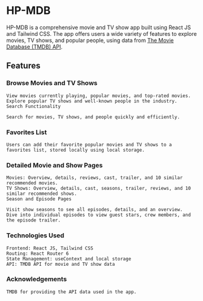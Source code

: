 # HP-MDB

HP-MDB is a comprehensive movie and TV show app built using React JS and Tailwind CSS. The app offers users a wide variety of features to explore movies, TV shows, and popular people, using data from [The Movie Database (TMDB) API](https://www.themoviedb.org/).

## Features

### Browse Movies and TV Shows

    View movies currently playing, popular movies, and top-rated movies.
    Explore popular TV shows and well-known people in the industry.
    Search Functionality

    Search for movies, TV shows, and people quickly and efficiently.

### Favorites List

    Users can add their favorite popular movies and TV shows to a favorites list, stored locally using local storage.

### Detailed Movie and Show Pages

    Movies: Overview, details, reviews, cast, trailer, and 10 similar recommended movies.
    TV Shows: Overview, details, cast, seasons, trailer, reviews, and 10 similar recommended shows.
    Season and Episode Pages

    Visit show seasons to see all episodes, details, and an overview.
    Dive into individual episodes to view guest stars, crew members, and the episode trailer.

### Technologies Used

    Frontend: React JS, Tailwind CSS
    Routing: React Router 6
    State Management: useContext and local storage
    API: TMDB API for movie and TV show data

### Acknowledgements

    TMDB for providing the API data used in the app.
